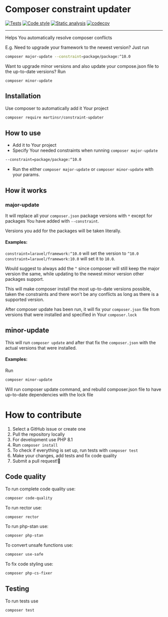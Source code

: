 # Composer constraint updater
[![Tests](https://github.com/MartinsRucevskis/composer-constraint-updater/actions/workflows/php-unit.yml/badge.svg)](https://github.com/MartinsRucevskis/composer-constraint-updater/actions/workflows/php-unit.yml)
[![Code style](https://github.com/MartinsRucevskis/composer-constraint-updater/actions/workflows/php-cs-fixer.yml/badge.svg)](https://github.com/MartinsRucevskis/composer-constraint-updater/actions/workflows/php-cs-fixer.yml)
[![Static analysis](https://github.com/MartinsRucevskis/composer-constraint-updater/actions/workflows/php-stan.yml/badge.svg)](https://github.com/MartinsRucevskis/composer-constraint-updater/actions/workflows/php-stan.yml)
[![codecov](https://codecov.io/gh/MartinsRucevskis/composer-constraint-updater/graph/badge.svg?token=EHIZQNJ3CC)](https://codecov.io/gh/MartinsRucevskis/composer-constraint-updater)

---
Helps You automatically resolve composer conflicts

E.g. Need to upgrade your framework to the newest version? Just run
```bash
composer major-update --constraint=package/package:^10.0
```
Want to upgrade minor versions and also update your compose.json file to the up-to-date versions? Run
```
composer minor-update
```

## Installation

Use composer to automatically add it Your project

```bash
composer require martinsr/constraint-updater
```

## How to use

- Add it to Your project
- Specify Your needed constraints when running `composer major-update`
```bash
--constraint=package/package:^10.0
```
- Run the either `composer major-update` or `composer minor-update` with your params.

## How it works

### major-update

It will replace all your `composer.json` package versions with `*` except for packages You have added with `--constraint`.

Versions you add for the packages will be taken literally.

#### Examples:
`constraint=laravel/framework:^10.0` will set the version to `^10.0` `constraint=laravel/framework:10.0` will set it to `10.0`.

Would suggest to always add the `^` since composer will still keep the major version the same, while updating to the newest minor version other packages support.

This will make composer install the most up-to-date versions possible, taken the constraints and there won't be any conflicts as long as there is a supported version.

After composer update has been run, it will fix your `composer.json` file from versions that were installed and specified in Your `composer.lock`

## minor-update

This will run `composer update` and after that fix the `composer.json` with the actual versions that were installed.

#### Examples:

Run
```bash
composer minor-update
```
Will run composer update command, and rebuild composer.json file to have up-to-date dependencies with the lock file

# How to contribute
1. Select a GitHub issue or create one
2. Pull the repository locally
3. For development use PHP 8.1
4. Run `composer install`
5. To check if everything is set up, run tests with `composer test`
6. Make your changes, add tests and fix code quality
7. Submit a pull request!🎉

## Code quality
To run complete code quality use:
```bash
composer code-quality
```
To run rector use:
```bash
composer rector
```
To run php-stan use:
```bash
composer php-stan
```
To convert unsafe functions use:
```bash
composer use-safe
```
To fix code styling use:
```bash
composer php-cs-fixer
```
## Testing
To run tests use
```bash
composer test
```